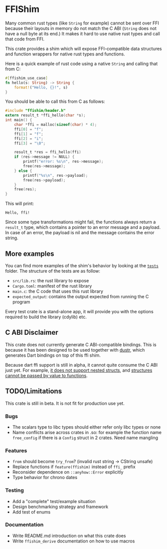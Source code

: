 # FFIShim

Many common rust types (like `String` for example) cannot be sent over FFI
because their layouts in memory do not match the C ABI (`String` does not have
a null byte at its end.) It makes it hard to use native rust types and call
that code from FFI.

This crate provides a shim which will expose FFI-compatible data structures and
function wrappers for native rust types and functions.

Here is a quick example of rust code using a native `String` and calling that
from C:

```rust
#[ffishim_use_case]
fn hello(s: String) -> String {
    format!("Hello, {}!", s)
}
```

You should be able to call this from C as follows:

```c
#include "ffishim/header.h"
extern result_t *ffi_hello(char *s);
int main() {
	char *ffi = malloc(sizeof(char) * 4);
	ffi[0] = "f";
	ffi[1] = "f";
	ffi[2] = "i";
	ffi[3] = "\0";

	result_t *res = ffi_hello(ffi)
	if (res->message != NULL) {
		printf("error: %s\n", res->message);
		free(res->message);
	} else {
		printf("%s\n", res->payload);
		free(res->payload);
	}
	free(res);
}
```

This will print:

```
Hello, ffi!
```

Since some type transformations might fail, the functions always return a
`result_t` type, which contains a pointer to an error message and a payload. In
case of an error, the payload is nil and the message contains the error string.

## More examples

You can find more examples of the shim's behavior by looking at the
[`tests`][1] folder. The structure of the tests are as follow:

 - `src/lib.rs`: the rust library to expose
 - `Cargo.toml`: manifest of the rust library
 - `main.c`: the C code that uses this rust library
 - `expected_output`: contains the output expected from running the C program

Every test crate is a stand-alone app, it will provide you with the options
required to build the library (cdylib) etc.

## C ABI Disclaimer

This crate does not currently generate C ABI-compatible bindings. This is
because it has been designed to be used together with [dustr][2], which
generates Dart bindings on top of this ffi shim.

Because dart ffi support is still in alpha, it cannot quite consume the C ABI
just yet. For example, [it does not support nested structs][3], and [structures
cannot be passed by value to functions][4].

## TODO/Limitations

This crate is still in beta. It is not fit for production use yet.

### Bugs

 - The scalars type to libc types should either refer only libc types or none
 - Name conflicts arise across crates in .so: for example the function name
   `free_config` if there is a `Config` struct in 2 crates. Need name mangling

### Features

 - `from` should become `try_from`? (invalid rust string -> CString unsafe)
 - Replace functions if `feature(ffishim)` instead of `ffi_` prefix
 - Reconsider dependence on `::anyhow::Error` explicitly
 - Type behavior for chrono dates

### Testing

 - Add a "complete" test/example situation
 - Design benchmarking strategy and framework
 - Add test of enums

### Documentation

 - Write README.md introduction on what this crate does
 - Write `ffishim_derive` documentation on how to use macros

[1]: tests/
[2]: https://github.com/mqnfred/dustr
[3]: https://github.com/dart-lang/sdk/issues/37271
[4]: https://github.com/dart-lang/sdk/issues/41062

